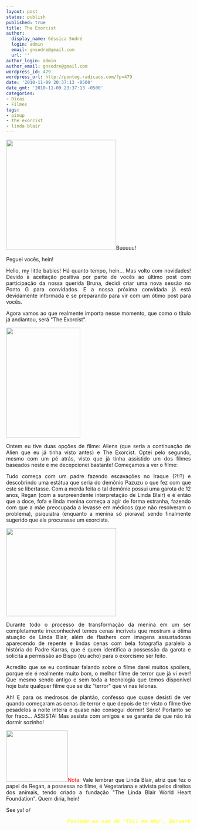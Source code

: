 ```yaml
---
layout: post
status: publish
published: true
title: The Exorcist
author:
  display_name: Géssica Sodré
  login: admin
  email: gnsodre@gmail.com
  url: ''
author_login: admin
author_email: gnsodre@gmail.com
wordpress_id: 479
wordpress_url: http://pontog.radicaos.com/?p=479
date: '2010-11-09 20:37:13 -0500'
date_gmt: '2010-11-09 23:37:13 -0500'
categories:
- Dicas
- Filmes
tags:
- pinup
- the exorcist
- linda blair
---
```

<p style="text-align: justify;"><a href="http://pontog.radicaos.com/wp-content/uploads/2010/11/PinUp_9.png"><img class="alignleft size-medium wp-image-480" title="PinUp_9" src="http://pontog.radicaos.com/wp-content/uploads/2010/11/PinUp_9-300x300.png" alt="" width="300" height="300" /></a>Buuuuu!</p>
<p style="text-align: justify;">Peguei vocês, hein!</p>
<p style="text-align: justify;">Hello, my little babies! Há quanto tempo, hein... Mas volto com novidades! Devido à aceitação positiva por parte de vocês ao último post com participação da nossa querida Bruna, decidi criar uma nova sessão no Ponto G para convidados. E a nossa próxima convidada já está devidamente informada e se preparando para vir com um ótimo post para vocês.</p>
<p style="text-align: justify;">Agora vamos ao que realmente importa nesse momento, que como o título já andiantou, será "The Exorcist".</p>
<p><a href="http://pontog.radicaos.com/wp-content/uploads/2010/11/the_exorcist_1.jpg"><img class="aligncenter size-medium wp-image-482" title="The Exorcist Capa" src="http://pontog.radicaos.com/wp-content/uploads/2010/11/the_exorcist_1-202x300.jpg" alt="" width="202" height="300" /></a></p>
<p style="text-align: justify;">Ontem eu tive duas opções de filme: Aliens (que seria a continuação de Alien que eu já tinha visto antes) e The Exorcist. Optei pelo segundo, mesmo com um pé atrás, visto que já tinha assistido um dos filmes baseados neste e me decepcionei bastante! Começamos a ver o filme:</p>
<p style="text-align: justify;">Tudo começa com um padre fazendo escavações no Iraque (?!!?) e descobrindo uma estátua que seria do demônio Pazuzu o que fez com que este se libertasse. Com a merda feita o tal demônio possui uma garota de 12 anos, Regan (com a surpreendente interpretação de Linda Blair) e é então que a doce, fofa e linda menina começa a agir de forma estranha, fazendo com que a mãe preocupada a levasse em médicos (que não resolveram o problema), psiquiatra (enquanto a menina só piorava) sendo finalmente sugerido que ela procurasse um exorcista.</p>
<p style="text-align: justify;"><a href="http://pontog.radicaos.com/wp-content/uploads/2010/11/the_exorcist_2.jpg"><img class="aligncenter size-medium wp-image-484" title="The Exorcist Cena" src="http://pontog.radicaos.com/wp-content/uploads/2010/11/the_exorcist_2-300x240.jpg" alt="" width="300" height="240" /></a></p>
<p style="text-align: justify;">Durante todo o processo de transformação da menina em um ser completamente irreconhecível temos cenas incríveis que mostram a ótima atuação de Linda Blair, além de flashers com imagens assustadoras aparecendo de repente e lindas cenas com bela fotografia paralelo a história do Padre Karras, que é quem identifica a possessão da garota e solicita a permissão ao Bispo (eu acho) para o exorcismo ser feito.</p>
<p style="text-align: justify;">Acredito que se eu continuar falando sobre o filme darei muitos spoilers, porque ele é realmente muito bom, o melhor filme de terror que já vi ever! Que mesmo sendo antigo e sem toda a tecnologia que temos disponível hoje bate qualquer filme que se diz "terror" que vi nas telonas.</p>
<p style="text-align: justify;">Ah! E para os medrosos de plantão, confesso que quase desisti de ver quando começaram as cenas de terror e que depois de ter visto o filme tive pesadelos a noite inteira e quase não consegui dormir! Sério! Portanto se for fraco... ASSISTA! Mas assista com amigos e se garanta de que não irá dormir sozinho!</p>
<p style="text-align: justify;"><a href="http://pontog.radicaos.com/wp-content/uploads/2010/11/the_exorcist_31.jpg"><img class="alignright size-full wp-image-487" title="The Exorcist Linda Blair" src="http://pontog.radicaos.com/wp-content/uploads/2010/11/the_exorcist_31.jpg" alt="" width="168" height="140" /></a><span style="color: #ff0000;">Nota:</span> Vale lembrar que Linda Blair, atriz que fez o papel de Regan, a possessa no filme, é Vegetariana e ativista pelos direitos dos animais, tendo criado a fundação "The Linda Blair World Heart Foundation". Quem diria, hein!</p>
<p style="text-align: justify;">
<p style="text-align: justify;">See ya! o/</p>
<p style="text-align: justify;">
<pre style="text-align: right;"><em><span style="color: #ffff00;">Postado ao som de "Tell me Why", Berserk</span></em></pre>
